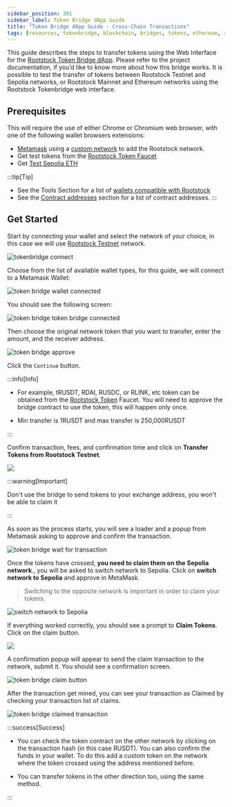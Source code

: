 ```yaml
---
sidebar_position: 301
sidebar_label: Token Bridge dApp Guide
title: "Token Bridge dApp Guide - Cross-Chain Transactions"
tags: [resources, tokenbridge, blockchain, bridges, tokens, ethereum, rootstock, rsk]
---
```


This guide describes the steps to transfer tokens using the Web Interface for the [Rootstock Token Bridge dApp](https://dapp.tokenbridge.rootstock.io/). Please refer to the project documentation, if you’d like to know more about how this bridge works. It is possible to test the transfer of tokens between Rootstock Testnet and Sepolia networks, or Rootstock Mainnet and Ethereum networks using the Rootstock Tokenbridge web interface.

## Prerequisites

This will require the use of either Chrome or Chromium web browser, with one of the following wallet browsers extensions:
- [Metamask](https://metamask.io/download.html) using a [custom network](/dev-tools/wallets/metamask/) to add the Rootstock network.
- Get test tokens from the [Rootstock Token Faucet](https://rsksmart.github.io/rsk-token-faucet/)
- Get [Test Sepolia ETH](https://www.alchemy.com/faucets/ethereum-sepolia)

:::tip[Tip]
- See the Tools Section for a list of [wallets compatible with Rootstock](/dev-tools/)
- See the [Contract addresses](/resources/guides/tokenbridge/contractaddresses/) section for a list of contract addresses.
:::

## Get Started

Start by connecting your wallet and select the network of your choice, in this case we will use [Rootstock Testnet](https://dapp.testnet.bridges.rootstock.io/) network.

<img src="/img/resources/tokenbridge/dapp-image1-1.png" alt="tokenbridge connect"/>

Choose from the list of available wallet types, for this guide, we will connect to a Metamask Wallet:

<img src="/img/resources/tokenbridge/dapp-image1-1a.png" alt="token bridge wallet connected" />

You should see the following screen:

<img src="/img/resources/tokenbridge/dapp-image1-2.png" alt="token bridge token bridge connected" />

Then choose the original network token that you want to transfer, enter the amount, and the receiver address. 

<img src="/img/resources/tokenbridge/dapp-image2.png" alt="token bridge approve" />

Click the `Continue` button.

:::info[Info]

- For example, tRUSDT, RDAI, RUSDC, or RLINK, etc token can be obtained from the [Rootstock Token](https://rsksmart.github.io/rsk-token-faucet/) Faucet. 
You will need to approve the bridge contract to use the token, this will happen only once.

- Min transfer is 1RUSDT and max transfer is 250,000RUSDT

:::

Confirm transaction, fees, and confirmation time and click on **Transfer Tokens from Rootstock Testnet**.

<img src="/img/resources/tokenbridge/dapp-image3.png" />

:::warning[Important]

Don't use the bridge to send tokens to your exchange address, you won't be able to claim it

:::

As soon as the process starts, you will see a loader and a popup from Metamask asking to approve and confirm the transaction.

<img src="/img/resources/tokenbridge/dapp-image4.png" alt="token bridge wait for transaction" />

Once the tokens have crossed, **you need to claim them on the Sepolia network**., you will be asked to switch network to Sepolia. Click on **switch network to Sepolia** and approve in MetaMask.

> Switching to the opposite network is important in order to claim your tokens.

<img src="/img/resources/tokenbridge/dapp-image5.png"  alt="switch network to Sepolia" />

If everything worked correctly, you should see a prompt to **Claim Tokens**. Click on the claim button.

<img src="/img/resources/tokenbridge/dapp-image6.png" />

A confirmation popup will appear to send the claim transaction to the network, submit it. You should see a confirmation screen.

<img src="/img/resources/tokenbridge/dapp-image7.png" alt="token bridge claim button" />

After the transaction get mined, you can see your transaction as Claimed by checking your transaction list of claims.

<img src="/img/resources/tokenbridge/dapp-image8.png" alt="token bridge claimed transaction"/>

:::success[Success]
- You can check the token contract on the other network by clicking on the transaction hash (in this case RUSDT).
You can also confirm the funds in your wallet. To do this add a custom token on the network where the token crossed using the address mentioned before.

- You can transfer tokens in the other direction too, using the same method.

:::